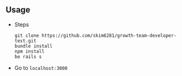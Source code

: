 ## Usage
- Steps
  ```
  git clone https://github.com/skim6281/growth-team-developer-test.git
  bundle install
  npm install
  be rails s
  ```
- Go to `localhost:3000`
